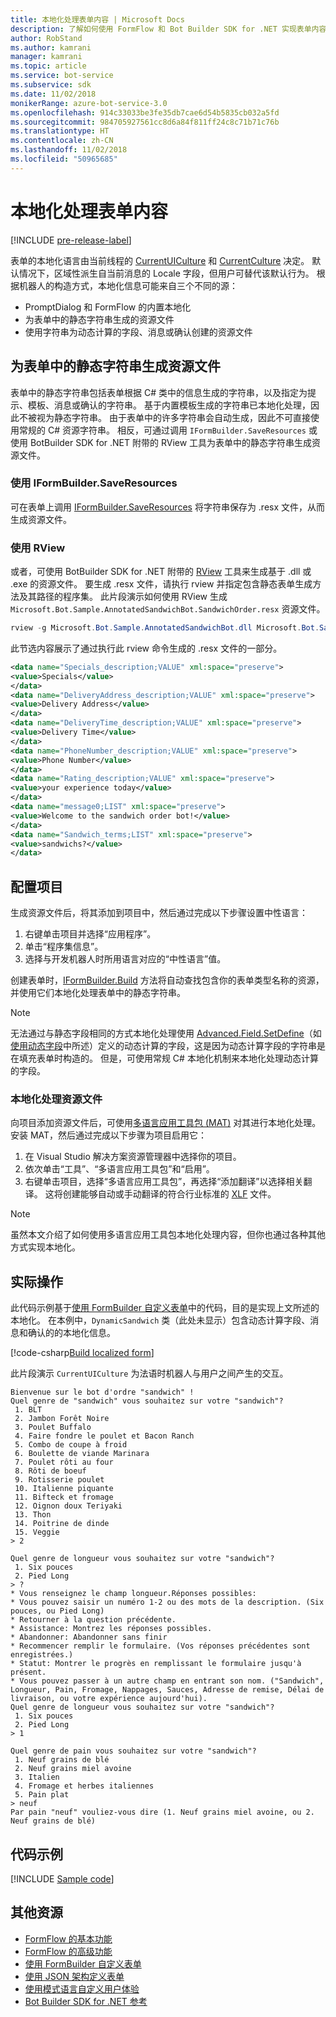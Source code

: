 ```yaml
---
title: 本地化处理表单内容 | Microsoft Docs
description: 了解如何使用 FormFlow 和 Bot Builder SDK for .NET 实现表单内容的本地化。
author: RobStand
ms.author: kamrani
manager: kamrani
ms.topic: article
ms.service: bot-service
ms.subservice: sdk
ms.date: 11/02/2018
monikerRange: azure-bot-service-3.0
ms.openlocfilehash: 914c33033be3fe35db7cae6d54b5835cb032a5fd
ms.sourcegitcommit: 984705927561cc8d6a84f811ff24c8c71b71c76b
ms.translationtype: HT
ms.contentlocale: zh-CN
ms.lasthandoff: 11/02/2018
ms.locfileid: "50965685"
---
```

# <a name="localize-form-content"></a>本地化处理表单内容

[!INCLUDE [pre-release-label](../includes/pre-release-label-v3.md)]

表单的本地化语言由当前线程的 [CurrentUICulture](https://msdn.microsoft.com/library/system.threading.thread.currentuiculture(v=vs.110).aspx) 和 [CurrentCulture](https://msdn.microsoft.com/library/system.threading.thread.currentculture(v=vs.110).aspx) 决定。
默认情况下，区域性派生自当前消息的 Locale 字段，但用户可替代该默认行为。
根据机器人的构造方式，本地化信息可能来自三个不同的源：

- PromptDialog 和 FormFlow 的内置本地化
- 为表单中的静态字符串生成的资源文件
- 使用字符串为动态计算的字段、消息或确认创建的资源文件

## <a name="generate-a-resource-file-for-the-static-strings-in-your-form"></a>为表单中的静态字符串生成资源文件

表单中的静态字符串包括表单根据 C# 类中的信息生成的字符串，以及指定为提示、模板、消息或确认的字符串。
基于内置模板生成的字符串已本地化处理，因此不被视为静态字符串。
由于表单中的许多字符串会自动生成，因此不可直接使用常规的 C# 资源字符串。
相反，可通过调用 `IFormBuilder.SaveResources` 或使用 BotBuilder SDK for .NET 附带的 RView 工具为表单中的静态字符串生成资源文件。

### <a name="use-iformbuildersaveresources"></a>使用 IFormBuilder.SaveResources

可在表单上调用 [IFormBuilder.SaveResources][saveResources] 将字符串保存为 .resx 文件，从而生成资源文件。

### <a name="use-rview"></a>使用 RView

或者，可使用 BotBuilder SDK for .NET 附带的 <a href="https://aka.ms/v3-cs-RView-library" target="_blank">RView</a> 工具来生成基于 .dll 或 .exe 的资源文件。
要生成 .resx 文件，请执行 rview 并指定包含静态表单生成方法及其路径的程序集。
此片段演示如何使用 RView 生成 `Microsoft.Bot.Sample.AnnotatedSandwichBot.SandwichOrder.resx` 资源文件。

```csharp
rview -g Microsoft.Bot.Sample.AnnotatedSandwichBot.dll Microsoft.Bot.Sample.AnnotatedSandwichBot.SandwichOrder.BuildForm
```

此节选内容展示了通过执行此 rview 命令生成的 .resx 文件的一部分。

```xml
<data name="Specials_description;VALUE" xml:space="preserve">
<value>Specials</value>
</data>
<data name="DeliveryAddress_description;VALUE" xml:space="preserve">
<value>Delivery Address</value>
</data>
<data name="DeliveryTime_description;VALUE" xml:space="preserve">
<value>Delivery Time</value>
</data>
<data name="PhoneNumber_description;VALUE" xml:space="preserve">
<value>Phone Number</value>
</data>
<data name="Rating_description;VALUE" xml:space="preserve">
<value>your experience today</value>
</data>
<data name="message0;LIST" xml:space="preserve">
<value>Welcome to the sandwich order bot!</value>
</data>
<data name="Sandwich_terms;LIST" xml:space="preserve">
<value>sandwichs?</value>
</data>
```

## <a name="configure-your-project"></a>配置项目

生成资源文件后，将其添加到项目中，然后通过完成以下步骤设置中性语言： 

1. 右键单击项目并选择“应用程序”。
2. 单击“程序集信息”。
3. 选择与开发机器人时所用语言对应的“中性语言”值。

创建表单时，[IFormBuilder.Build][build] 方法将自动查找包含你的表单类型名称的资源，并使用它们本地化处理表单中的静态字符串。 

> [!NOTE]
> 无法通过与静态字段相同的方式本地化处理使用 [Advanced.Field.SetDefine][setDefine]（如[使用动态字段](bot-builder-dotnet-formflow-formbuilder.md#dynamically-define-field-values-confirmations-and-messages)中所述）定义的动态计算的字段，这是因为动态计算字段的字符串是在填充表单时构造的。 但是，可使用常规 C# 本地化机制来本地化处理动态计算的字段。

### <a name="localize-resource-files"></a>本地化处理资源文件 

向项目添加资源文件后，可使用<a href="https://developer.microsoft.com/windows/develop/multilingual-app-toolkit" target="_blank">多语言应用工具包 (MAT)</a> 对其进行本地化处理。 安装 MAT，然后通过完成以下步骤为项目启用它：

1. 在 Visual Studio 解决方案资源管理器中选择你的项目。
2. 依次单击“工具”、“多语言应用工具包”和“启用”。
3. 右键单击项目，选择“多语言应用工具包”，再选择“添加翻译”以选择相关翻译。 这将创建能够自动或手动翻译的符合行业标准的 <a href="https://en.wikipedia.org/wiki/XLIFF" target="_blank">XLF</a> 文件。

> [!NOTE]
> 虽然本文介绍了如何使用多语言应用工具包本地化处理内容，但你也通过各种其他方式实现本地化。

## <a name="see-it-in-action"></a>实际操作

此代码示例基于[使用 FormBuilder 自定义表单](bot-builder-dotnet-formflow-formbuilder.md)中的代码，目的是实现上文所述的本地化。 在本例中，`DynamicSandwich` 类（此处未显示）包含动态计算字段、消息和确认的的本地化信息。

[!code-csharp[Build localized form](../includes/code/dotnet-formflow-localize.cs#buildLocalizedForm)]

此片段演示 `CurrentUICulture` 为法语时机器人与用户之间产生的交互。

```console
Bienvenue sur le bot d'ordre "sandwich" !
Quel genre de "sandwich" vous souhaitez sur votre "sandwich"?
 1. BLT
 2. Jambon Forêt Noire
 3. Poulet Buffalo
 4. Faire fondre le poulet et Bacon Ranch
 5. Combo de coupe à froid
 6. Boulette de viande Marinara
 7. Poulet rôti au four
 8. Rôti de boeuf
 9. Rotisserie poulet
 10. Italienne piquante
 11. Bifteck et fromage
 12. Oignon doux Teriyaki
 13. Thon
 14. Poitrine de dinde
 15. Veggie
> 2

Quel genre de longueur vous souhaitez sur votre "sandwich"?
 1. Six pouces
 2. Pied Long
> ?
* Vous renseignez le champ longueur.Réponses possibles:
* Vous pouvez saisir un numéro 1-2 ou des mots de la description. (Six pouces, ou Pied Long)
* Retourner à la question précédente.
* Assistance: Montrez les réponses possibles.
* Abandonner: Abandonner sans finir
* Recommencer remplir le formulaire. (Vos réponses précédentes sont enregistrées.)
* Statut: Montrer le progrès en remplissant le formulaire jusqu'à présent.
* Vous pouvez passer à un autre champ en entrant son nom. ("Sandwich", Longueur, Pain, Fromage, Nappages, Sauces, Adresse de remise, Délai de livraison, ou votre expérience aujourd'hui).
Quel genre de longueur vous souhaitez sur votre "sandwich"?
 1. Six pouces
 2. Pied Long
> 1

Quel genre de pain vous souhaitez sur votre "sandwich"?
 1. Neuf grains de blé
 2. Neuf grains miel avoine
 3. Italien
 4. Fromage et herbes italiennes
 5. Pain plat
> neuf
Par pain "neuf" vouliez-vous dire (1. Neuf grains miel avoine, ou 2. Neuf grains de blé)
```

## <a name="sample-code"></a>代码示例

[!INCLUDE [Sample code](../includes/snippet-dotnet-formflow-samples.md)]

## <a name="additional-resources"></a>其他资源

- [FormFlow 的基本功能](bot-builder-dotnet-formflow.md)
- [FormFlow 的高级功能](bot-builder-dotnet-formflow-advanced.md)
- [使用 FormBuilder 自定义表单](bot-builder-dotnet-formflow-formbuilder.md)
- [使用 JSON 架构定义表单](bot-builder-dotnet-formflow-json-schema.md)
- [使用模式语言自定义用户体验](bot-builder-dotnet-formflow-pattern-language.md)
- <a href="/dotnet/api/?view=botbuilder-3.11.0" target="_blank">Bot Builder SDK for .NET 参考</a>

[build]: /dotnet/api/microsoft.bot.builder.formflow.formbuilder-1.build 

[setDefine]: /dotnet/api/microsoft.bot.builder.formflow.advanced.field-1.setdefine

[saveResources]: /dotnet/api/microsoft.bot.builder.formflow.iform-1.saveresources
